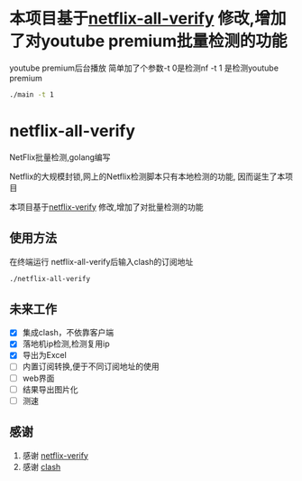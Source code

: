 # 本项目基于[netflix-all-verify](https://github.com/quzard/netflix-all-verify) 修改,增加了对youtube premium批量检测的功能

youtube premium后台播放
简单加了个参数-t 0是检测nf -t 1 是检测youtube premium

```bash
./main -t 1
```

  

# netflix-all-verify

NetFlix批量检测,golang编写

Netflix的大规模封锁,网上的Netflix检测脚本只有本地检测的功能, 因而诞生了本项目

本项目基于[netflix-verify](https://github.com/sjlleo/netflix-verify) 修改,增加了对批量检测的功能

## 使用方法

在终端运行 netflix-all-verify后输入clash的订阅地址

```bash
./netflix-all-verify
```

## 未来工作

- [x] 集成clash，不依靠客户端
- [x] 落地机ip检测,检测复用ip
- [x] 导出为Excel
- [ ] 内置订阅转换,便于不同订阅地址的使用
- [ ] web界面
- [ ] 结果导出图片化
- [ ] 测速

## 感谢

1. 感谢 [netflix-verify](https://github.com/sjlleo/netflix-verify)
2. 感谢 [clash](https://github.com/Dreamacro/clash)
